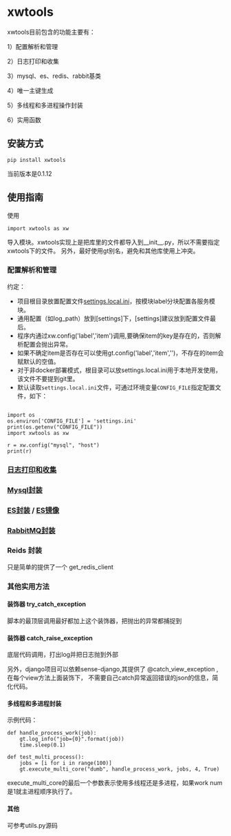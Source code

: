 # xwtools

xwtools目前包含的功能主要有：

1）配置解析和管理

2）日志打印和收集

3）mysql、es、redis、rabbit基类

4）唯一主键生成

5）多线程和多进程操作封装

6）实用函数

## 安装方式

    pip install xwtools
    
当前版本是0.1.12

## 使用指南

使用
    
    import xwtools as xw
   
导入模块。xwtools实现上是把库里的文件都导入到__init__.py，所以不需要指定xwtools下的文件。
另外，最好使用gt别名，避免和其他库使用上冲突。

### 配置解析和管理

约定：

- 项目根目录放置配置文件[settings.local.ini](./settings.local.ini)，按模块label分块配置各服务模块。
- 通用配置（如log_path）放到[settings]下，[settings]建议放到配置文件最后。
- 程序内通过xw.config('label','item')调用,要确保item的key是存在的，否则解析配置会抛出异常。
- 如果不确定item是否存在可以使用gt.config('label','item','')，不存在的item会赋默认的空值。
- 对于非docker部署模式，根目录可以放settings.local.ini用于本地开发使用，该文件不要提到git里。
- 默认读取`settings.local.ini`文件，可通过环境变量`CONFIG_FILE`指定配置文件，如下：

```shell

import os
os.environ['CONFIG_FILE'] = 'settings.ini'
print(os.getenv("CONFIG_FILE"))
import xwtools as xw

r = xw.config("mysql", "host")
print(r)

```


### [日志打印和收集](./docs/log.md)

### [Mysql封装](./docs/sqlalchemy.md)

### [ES封装](./docs/es.md) / [ES镜像](./docs/es_opendistro.md)

### [RabbitMQ封装](./docs/rabbit.md)

### Reids 封装

只是简单的提供了一个 get_redis_client

### 其他实用方法

#### 装饰器 try_catch_exception
脚本的最顶层调用最好都加上这个装饰器，把抛出的异常都捕捉到

#### 装饰器 catch_raise_exception

底层代码调用，打出log并把日志抛到外部

另外，django项目可以依赖sense-django,其提供了 @catch_view_exception ,在每个view方法上面装饰下，
不需要自己catch异常返回错误的json的信息，简化代码。

#### 多线程和多进程封装

示例代码：

    def handle_process_work(job):
        gt.log_info("job={0}".format(job))
        time.sleep(0.1)
    
    def test_multi_process():
        jobs = [i for i in range(100)]
        gt.execute_multi_core("dumb", handle_process_work, jobs, 4, True)

execute_multi_core的最后一个参数表示使用多线程还是多进程，如果work num是1就主进程顺序执行了。

#### 其他

可参考utils.py源码




